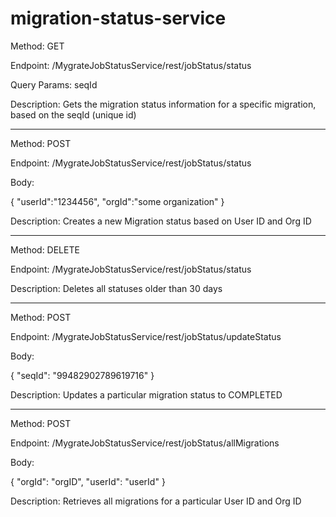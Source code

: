 # migration-status-service

Method: GET

Endpoint: /MygrateJobStatusService/rest/jobStatus/status

Query Params: seqId

Description: Gets the migration status information for a specific migration, based on the seqId (unique id)

--------------------------------------------------------------------------------------------------------------------------------------------

Method: POST

Endpoint: /MygrateJobStatusService/rest/jobStatus/status

Body: 

{
    "userId":"1234456",
    "orgId":"some organization"
}

Description: Creates a new Migration status based on User ID and Org ID

--------------------------------------------------------------------------------------------------------------------------------------------

Method: DELETE

Endpoint: /MygrateJobStatusService/rest/jobStatus/status

Description: Deletes all statuses older than 30 days

--------------------------------------------------------------------------------------------------------------------------------------------


Method: POST

Endpoint: /MygrateJobStatusService/rest/jobStatus/updateStatus

Body: 

{
    "seqId": "99482902789619716"
}

Description: Updates a particular migration status to COMPLETED

--------------------------------------------------------------------------------------------------------------------------------------------

Method: POST

Endpoint: /MygrateJobStatusService/rest/jobStatus/allMigrations

Body:

{
    "orgId": "orgID",
    "userId": "userId"
}

Description: Retrieves all migrations for a particular User ID and Org ID
